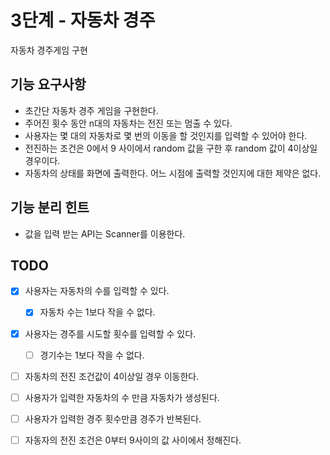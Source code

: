 # 3단계 - 자동차 경주
자동차 경주게임 구현

## 기능 요구사항
* 초간단 자동차 경주 게임을 구현한다.
* 주어진 횟수 동안 n대의 자동차는 전진 또는 멈출 수 있다.
* 사용자는 몇 대의 자동차로 몇 번의 이동을 할 것인지를 입력할 수 있어야 한다.
* 전진하는 조건은 0에서 9 사이에서 random 값을 구한 후 random 값이 4이상일 경우이다.
* 자동차의 상태를 화면에 출력한다. 어느 시점에 출력할 것인지에 대한 제약은 없다.

## 기능 분리 힌트
* 값을 입력 받는 API는 Scanner를 이용한다.

## TODO
- [X] 사용자는 자동차의 수를 입력할 수 있다.
    - [X] 자동차 수는 1보다 작을 수 없다.
- [X] 사용자는 경주를 시도할 횟수를 입력할 수 있다.
    - [ ] 경기수는 1보다 작을 수 없다.
- [ ] 자동차의 전진 조건값이 4이상일 경우 이동한다.
- [ ] 사용자가 입력한 자동차의 수 만큼 자동차가 생성된다.
- [ ] 사용자가 입력한 경주 횟수만큼 경주가 반복된다.
- [ ] 자동자의 전진 조건은 0부터 9사이의 값 사이에서 정해진다.

